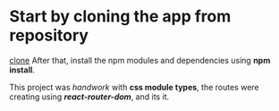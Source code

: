 # Start by cloning the app from repository

[clone](git@github.com:giovannerolo/ranek.git)
After that, install the npm modules and dependencies using **npm install**.

This project was _handwork_ with **css module types**, the routes were creating using **_react-router-dom_**, and its it.
